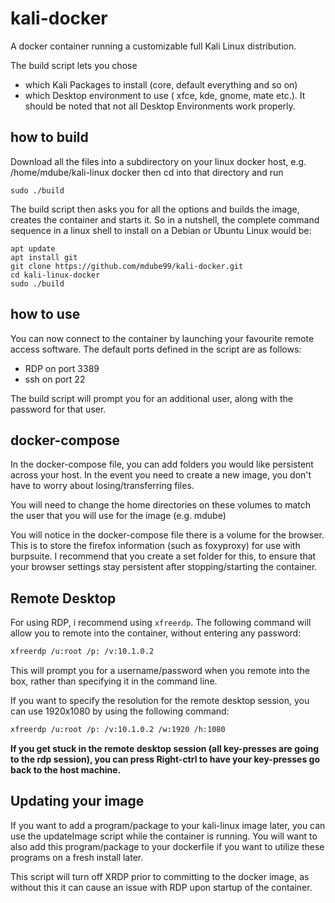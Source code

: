 # kali-docker

A docker container running a customizable full Kali Linux distribution.

The build script lets you chose 

- which Kali Packages to install (core, default everything and so on)
- which Desktop environment to use ( xfce, kde, gnome, mate etc.). It should be noted that not all Desktop Environments work properly.

## how to build

Download all the files into a subdirectory on your linux docker host, e.g. /home/mdube/kali-linux docker
then cd into that directory and run

    sudo ./build

The build script then asks you for all the options and builds the image, creates the container
and starts it. So in a nutshell, the complete command sequence in a linux shell to install on a Debian or Ubuntu Linux would be:

    apt update
    apt install git
    git clone https://github.com/mdube99/kali-docker.git
    cd kali-linux-docker
    sudo ./build

## how to use

You can now connect to the container by launching your favourite remote access software. The default ports defined in the script are as follows:

- RDP on port 3389
- ssh on port 22

The build script will prompt you for an additional user, along with the password for that user.

## docker-compose

In the docker-compose file, you can add folders you would like persistent across your host. In the event you need to create a new image, you don't have to worry about losing/transferring files. 

You will need to change the home directories on these volumes to match the user that you will use for the image (e.g. mdube)

You will notice in the docker-compose file there is a volume for the browser. This is to store the firefox information (such as foxyproxy) for use with burpsuite. I recommend that you create a set folder for this, to ensure that your browser settings stay persistent after stopping/starting the container. 

## Remote Desktop

For using RDP, i recommend using `xfreerdp`. The following command will allow you to remote into the container, without entering any password:

```bash
xfreerdp /u:root /p: /v:10.1.0.2
```

This will prompt you for a username/password when you remote into the box, rather than specifying it in the command line. 

If you want to specify the resolution for the remote desktop session, you can use 1920x1080 by using the following command:

```bash
xfreerdp /u:root /p: /v:10.1.0.2 /w:1920 /h:1080
```

**If you get stuck in the remote desktop session (all key-presses are going to the rdp session), you can press Right-ctrl to have your key-presses go back to the host machine.**

## Updating your image

If you want to add a program/package to your kali-linux image later, you can use the updateImage script while the container is running. You will want to also add this program/package to your dockerfile if you want to utilize these programs on a fresh install later.

This script will turn off XRDP prior to committing to the docker image, as without this it can cause an issue with RDP upon startup of the container.
